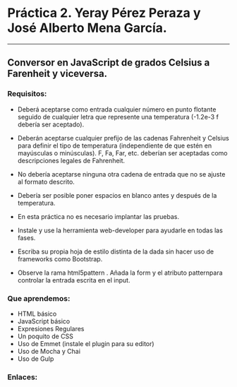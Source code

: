 # Práctica 2. Yeray Pérez Peraza y José Alberto Mena García.
---

## Conversor en JavaScript de grados Celsius a Farenheit y viceversa.


### Requisitos:


  + Deberá aceptarse como entrada cualquier número en punto flotante seguido de cualquier letra que represente una temperatura (-1.2e-3 f debería ser aceptado).

  + Deberán aceptarse cualquier prefijo de las cadenas Fahrenheit y Celsius para definir el tipo de temperatura (independiente de que estén en mayúsculas o minúsculas). F, Fa, Far, etc. deberían ser aceptadas como descripciones legales de Fahrenheit.

  + No debería aceptarse ninguna otra cadena de entrada que no se ajuste al formato descrito.

  + Debería ser posible poner espacios en blanco antes y después de la temperatura.

  + En esta práctica no es necesario implantar las pruebas.

  + Instale y use la herramienta web-developer para ayudarle en todas las fases.

  + Escriba su propia hoja de estilo distinta de la dada sin hacer uso de frameworks como Bootstrap.

  + Observe la rama html5pattern . Añada la form y el atributo patternpara controlar la entrada escrita en el input.





### Que aprendemos:

* HTML básico
* JavaScript básico
* Expresiones Regulares
* Un poquito de CSS
* Uso de Emmet (instale el plugin para su editor)
* Uso de Mocha y Chai
* Uso de Gulp

### Enlaces:
